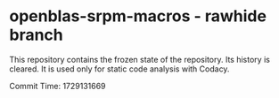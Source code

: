 # openblas-srpm-macros - rawhide branch

This repository contains the frozen state of the repository.
Its history is cleared. It is used only for static code
analysis with Codacy.

Commit Time: 1729131669